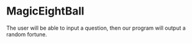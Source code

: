 # MagicEightBall
The user will be able to input a question, then our program will output a random fortune.
